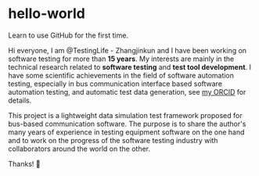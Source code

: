 # hello-world
Learn to use GitHub for the first time.

Hi everyone, I am @TestingLife - Zhangjinkun and I have been working on software testing for more than **15 years**. My interests are mainly in the technical research related to **software testing** and **test tool development**. I have some scientific achievements in the field of software automation testing, especially in bus communication interface based software automation testing, and automatic test data generation, see [my ORCID](https://orcid.org/0000-0003-4506-3235) for details.

This project is a lightweight data simulation test framework proposed for bus-based communication software. The purpose is to share the author's many years of experience in testing equipment software on the one hand and to work on the progress of the software testing industry with collaborators around the world on the other.

Thanks! :sparkling_heart:
